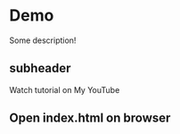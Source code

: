 # Demo

Some description!

## subheader

Watch tutorial on My YouTube

## Open index.html on browser
